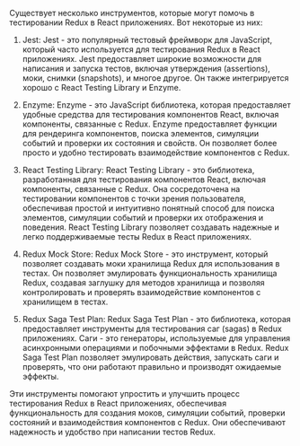 Существует несколько инструментов, которые могут помочь в тестировании Redux в React приложениях. Вот некоторые из них:

1. Jest: Jest - это популярный тестовый фреймворк для JavaScript, который часто используется для тестирования Redux в React приложениях. Jest предоставляет широкие возможности для написания и запуска тестов, включая утверждения (assertions), моки, снимки (snapshots), и многое другое. Он также интегрируется хорошо с React Testing Library и Enzyme.

2. Enzyme: Enzyme - это JavaScript библиотека, которая предоставляет удобные средства для тестирования компонентов React, включая компоненты, связанные с Redux. Enzyme предоставляет функции для рендеринга компонентов, поиска элементов, симуляции событий и проверки их состояния и свойств. Он позволяет более просто и удобно тестировать взаимодействие компонентов с Redux.

3. React Testing Library: React Testing Library - это библиотека, разработанная для тестирования компонентов React, включая компоненты, связанные с Redux. Она сосредоточена на тестировании компонентов с точки зрения пользователя, обеспечивая простой и интуитивно понятный способ для поиска элементов, симуляции событий и проверки их отображения и поведения. React Testing Library позволяет создавать надежные и легко поддерживаемые тесты Redux в React приложениях.

4. Redux Mock Store: Redux Mock Store - это инструмент, который позволяет создавать моки хранилища Redux для использования в тестах. Он позволяет эмулировать функциональность хранилища Redux, создавая заглушку для методов хранилища и позволяя контролировать и проверять взаимодействие компонентов с хранилищем в тестах.

5. Redux Saga Test Plan: Redux Saga Test Plan - это библиотека, которая предоставляет инструменты для тестирования саг (sagas) в Redux приложениях. Саги - это генераторы, используемые для управления асинхронными операциями и побочными эффектами в Redux. Redux Saga Test Plan позволяет эмулировать действия, запускать саги и проверять, что они работают правильно и производят ожидаемые эффекты.

Эти инструменты помогают упростить и улучшить процесс тестирования Redux в React приложениях, обеспечивая функциональность для создания моков, симуляции событий, проверки состояний и взаимодействия компонентов с Redux. Они обеспечивают надежность и удобство при написании тестов Redux.
